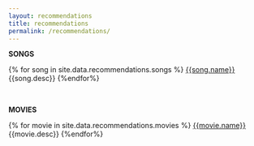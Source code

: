 ```yaml
---
layout: recommendations
title: recommendations
permalink: /recommendations/
---
```


**SONGS** 

{% for song in site.data.recommendations.songs %}
[{{song.name}}]({{song.url}}) {{song.desc}}  {%endfor%}

<br/>

**MOVIES**  

{% for movie in site.data.recommendations.movies %}
[{{movie.name}}]({{movie.url}}) {{movie.desc}}  {%endfor%}

